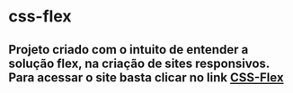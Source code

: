 # css-flex
<h2>Projeto criado com o intuito de entender a solução flex, na criação de sites responsivos.<br>
  Para acessar o site basta clicar no link <a href="https://selmargoulart08.github.io/css-flex/"  target="_blank" rel="noopener noreferrer" > CSS-Flex </a></h2>
